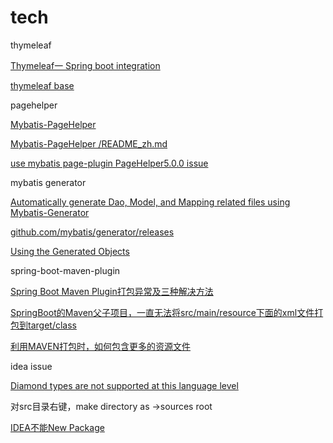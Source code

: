 # tech

thymeleaf

[Thymeleaf一 Spring boot integration](https://blog.csdn.net/hry2015/article/details/71374591)

[thymeleaf base](https://www.cnblogs.com/vinphy/p/4674247.html)

pagehelper

[Mybatis-PageHelper](https://github.com/pagehelper/Mybatis-PageHelper)

[Mybatis-PageHelper /README_zh.md](https://github.com/pagehelper/Mybatis-PageHelper/blob/master/README_zh.md)

[use mybatis page-plugin PageHelper5.0.0 issue](https://blog.csdn.net/Appleyk/article/details/77318175)

mybatis generator

[
Automatically generate Dao, Model, and Mapping related files using Mybatis-Generator](https://www.cnblogs.com/smileberry/p/4145872.html)

[github.com/mybatis/generator/releases](https://github.com/mybatis/generator/releases)

[Using the Generated Objects](http://www.mybatis.org/generator/generatedobjects/results.html)

spring-boot-maven-plugin

[Spring Boot Maven Plugin打包异常及三种解决方法](https://www.cnblogs.com/thinking-better/p/7827368.html)

[SpringBoot的Maven父子项目，一直无法将src/main/resource下面的xml文件打包到target/class](https://bbs.csdn.net/topics/392406185)

[利用MAVEN打包时，如何包含更多的资源文件](http://www.programgo.com/article/49183320532/)



idea issue

[Diamond types are not supported at this language level](https://blog.csdn.net/w605283073/article/details/79980175)

对src目录右键，make directory as ->sources root

[IDEA不能New Package](https://blog.csdn.net/wangruoao/article/details/82996710)